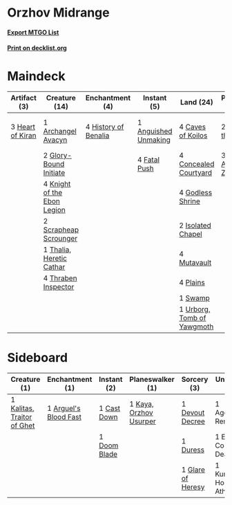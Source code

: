 # Orzhov Midrange

#### [Export MTGO List](../collection/Orzhov%20Midrange/Orzhov%20Midrange.txt)
#### [Print on decklist.org](http://decklist.org/?deckmain=1%09Anguished%20Unmaking%0A1%09Archangel%20Avacyn%0A4%09Caves%20of%20Koilos%0A4%09Concealed%20Courtyard%0A4%09Fatal%20Push%0A2%09Gideon%20of%20the%20Trials%0A3%09Gideon,%20Ally%20of%20Zendikar%0A2%09Glory-Bound%20Initiate%0A4%09Godless%20Shrine%0A3%09Heart%20of%20Kiran%0A4%09History%20of%20Benalia%0A2%09Isolated%20Chapel%0A4%09Knight%20of%20the%20Ebon%20Legion%0A1%09Kunoros,%20Hound%20of%20Athreos%0A4%09Mutavault%0A4%09Plains%0A2%09Scrapheap%20Scrounger%0A1%09Swamp%0A1%09Thalia,%20Heretic%20Cathar%0A4%09Thoughtseize%0A4%09Thraben%20Inspector%0A1%09Urborg,%20Tomb%20of%20Yawgmoth&deckside=1%09Agonizing%20Remorse%0A1%09Arguel's%20Blood%20Fast%0A1%09Cast%20Down%0A1%09Devout%20Decree%0A1%09Doom%20Blade%0A1%09Duress%0A1%09Elspeth%20Conquers%20Death%0A1%09Glare%20of%20Heresy%0A1%09Kalitas,%20Traitor%20of%20Ghet%0A1%09Kaya,%20Orzhov%20Usurper%0A1%09Kunoros,%20Hound%20of%20Athreos)
# Maindeck

|                                       Artifact (3)                                        |                                            Creature (14)                                             |                                        Enchantment (4)                                        |                                          Instant (5)                                          |                                              Land (24)                                              |                                          Planeswalker (5)                                           |                                       Sorcery (4)                                       |        Unknown (1)        |
|-------------------------------------------------------------------------------------------|------------------------------------------------------------------------------------------------------|-----------------------------------------------------------------------------------------------|-----------------------------------------------------------------------------------------------|-----------------------------------------------------------------------------------------------------|-----------------------------------------------------------------------------------------------------|-----------------------------------------------------------------------------------------|---------------------------|
|3 [Heart of Kiran](http://gatherer.wizards.com/Pages/Card/Details.aspx?multiverseid=423820)|1 [Archangel Avacyn](http://gatherer.wizards.com/Pages/Card/Details.aspx?multiverseid=409741)         |4 [History of Benalia](http://gatherer.wizards.com/Pages/Card/Details.aspx?multiverseid=442909)|1 [Anguished Unmaking](http://gatherer.wizards.com/Pages/Card/Details.aspx?multiverseid=410006)|4 [Caves of Koilos](http://gatherer.wizards.com/Pages/Card/Details.aspx?multiverseid=129497)         |2 [Gideon of the Trials](http://gatherer.wizards.com/Pages/Card/Details.aspx?multiverseid=426716)    |4 [Thoughtseize](http://gatherer.wizards.com/Pages/Card/Details.aspx?multiverseid=438676)|1 Kunoros, Hound of Athreos|
|                                                                                           |2 [Glory-Bound Initiate](http://gatherer.wizards.com/Pages/Card/Details.aspx?multiverseid=426718)     |                                                                                               |4 [Fatal Push](http://gatherer.wizards.com/Pages/Card/Details.aspx?multiverseid=423724)        |4 [Concealed Courtyard](http://gatherer.wizards.com/Pages/Card/Details.aspx?multiverseid=417818)     |3 [Gideon, Ally of Zendikar](http://gatherer.wizards.com/Pages/Card/Details.aspx?multiverseid=401897)|                                                                                         |                           |
|                                                                                           |4 [Knight of the Ebon Legion](http://gatherer.wizards.com/Pages/Card/Details.aspx?multiverseid=466859)|                                                                                               |                                                                                               |4 [Godless Shrine](http://gatherer.wizards.com/Pages/Card/Details.aspx?multiverseid=405099)          |                                                                                                     |                                                                                         |                           |
|                                                                                           |2 [Scrapheap Scrounger](http://gatherer.wizards.com/Pages/Card/Details.aspx?multiverseid=417804)      |                                                                                               |                                                                                               |2 [Isolated Chapel](http://gatherer.wizards.com/Pages/Card/Details.aspx?multiverseid=443129)         |                                                                                                     |                                                                                         |                           |
|                                                                                           |1 [Thalia, Heretic Cathar](http://gatherer.wizards.com/Pages/Card/Details.aspx?multiverseid=414338)   |                                                                                               |                                                                                               |4 [Mutavault](http://gatherer.wizards.com/Pages/Card/Details.aspx?multiverseid=370733)               |                                                                                                     |                                                                                         |                           |
|                                                                                           |4 [Thraben Inspector](http://gatherer.wizards.com/Pages/Card/Details.aspx?multiverseid=409784)        |                                                                                               |                                                                                               |4 [Plains](http://gatherer.wizards.com/Pages/Card/Details.aspx?multiverseid=439856)                  |                                                                                                     |                                                                                         |                           |
|                                                                                           |                                                                                                      |                                                                                               |                                                                                               |1 [Swamp](http://gatherer.wizards.com/Pages/Card/Details.aspx?multiverseid=439858)                   |                                                                                                     |                                                                                         |                           |
|                                                                                           |                                                                                                      |                                                                                               |                                                                                               |1 [Urborg, Tomb of Yawgmoth](http://gatherer.wizards.com/Pages/Card/Details.aspx?multiverseid=383425)|                                                                                                     |                                                                                         |                           |


# Sideboard

|                                            Creature (1)                                             |                                        Enchantment (1)                                         |                                      Instant (2)                                      |                                        Planeswalker (1)                                         |                                        Sorcery (3)                                         |        Unknown (3)        |
|-----------------------------------------------------------------------------------------------------|------------------------------------------------------------------------------------------------|---------------------------------------------------------------------------------------|-------------------------------------------------------------------------------------------------|--------------------------------------------------------------------------------------------|---------------------------|
|1 [Kalitas, Traitor of Ghet](http://gatherer.wizards.com/Pages/Card/Details.aspx?multiverseid=407596)|1 [Arguel's Blood Fast](http://gatherer.wizards.com/Pages/Card/Details.aspx?multiverseid=439316)|1 [Cast Down](http://gatherer.wizards.com/Pages/Card/Details.aspx?multiverseid=442969) |1 [Kaya, Orzhov Usurper](http://gatherer.wizards.com/Pages/Card/Details.aspx?multiverseid=460129)|1 [Devout Decree](http://gatherer.wizards.com/Pages/Card/Details.aspx?multiverseid=466767)  |1 Agonizing Remorse        |
|                                                                                                     |                                                                                                |1 [Doom Blade](http://gatherer.wizards.com/Pages/Card/Details.aspx?multiverseid=247322)|                                                                                                 |1 [Duress](http://gatherer.wizards.com/Pages/Card/Details.aspx?multiverseid=14557)          |1 Elspeth Conquers Death   |
|                                                                                                     |                                                                                                |                                                                                       |                                                                                                 |1 [Glare of Heresy](http://gatherer.wizards.com/Pages/Card/Details.aspx?multiverseid=373691)|1 Kunoros, Hound of Athreos|

